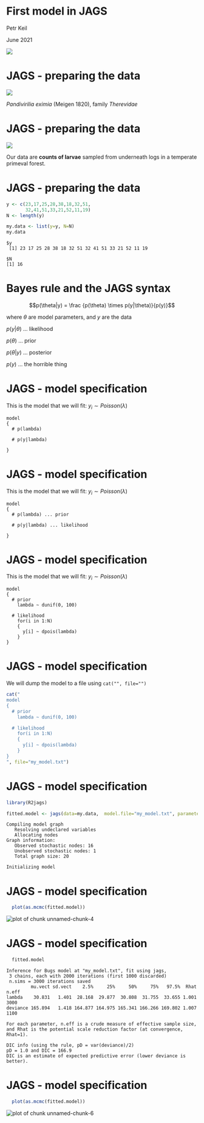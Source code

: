 First model in JAGS
========================================================
Petr Keil

June 2021

![](Thomas_Bayes.png)



JAGS - preparing the data
========================================================
![](thereva.png)

*Pandivirilia eximia* (Meigen 1820), family *Therevidae*

JAGS - preparing the data
========================================================
![](trunk.png)

Our data are **counts of larvae** sampled from underneath 
logs in a temperate primeval forest.

JAGS - preparing the data
========================================================

```r
y <- c(23,17,25,28,38,18,32,51,
       32,41,51,33,21,52,11,19)
N <- length(y)

my.data <- list(y=y, N=N)
my.data
```

```
$y
 [1] 23 17 25 28 38 18 32 51 32 41 51 33 21 52 11 19

$N
[1] 16
```

Bayes rule and the JAGS syntax
========================================================
 
$$p(\theta|y) = \frac {p(\theta) \times p(y|\theta)}{p(y)}$$

where $\theta$ are model parameters, and $y$ are the data

$p(y|\theta)$ ... likelihood

$p(\theta)$ ... prior

$p(\theta|y)$ ... posterior

$p(y)$ ... the horrible thing


JAGS - model specification
========================================================
This is the model that we will fit:
$y_i \sim Poisson(\lambda)$

```
model
{
  # p(lambda) 
  
  # p(y|lambda)
  
}
```

JAGS - model specification
========================================================
This is the model that we will fit:
$y_i \sim Poisson(\lambda)$

```
model
{
  # p(lambda) ... prior
  
  # p(y|lambda) ... likelihood
  
}
```

JAGS - model specification
========================================================
This is the model that we will fit:
$y_i \sim Poisson(\lambda)$

```
model
{
  # prior
    lambda ~ dunif(0, 100)

  # likelihood
    for(i in 1:N)
    {
      y[i] ~ dpois(lambda)    
    }
}
```

JAGS - model specification
========================================================
We will dump the model to a file using ```cat("", file="")```


```r
cat("
model
{
  # prior
    lambda ~ dunif(0, 100)

  # likelihood
    for(i in 1:N)
    {
      y[i] ~ dpois(lambda)    
    }
}
", file="my_model.txt")
```

JAGS - model specification
========================================================

```r
library(R2jags)

fitted.model <- jags(data=my.data,  model.file="my_model.txt", parameters.to.save="lambda", n.chains=3, n.iter=2000, n.burnin=1000)
```

```
Compiling model graph
   Resolving undeclared variables
   Allocating nodes
Graph information:
   Observed stochastic nodes: 16
   Unobserved stochastic nodes: 1
   Total graph size: 20

Initializing model
```

JAGS - model specification
========================================================

```r
  plot(as.mcmc(fitted.model))
```

![plot of chunk unnamed-chunk-4](simplest_JAGS-figure/unnamed-chunk-4-1.png)

JAGS - model specification
========================================================

```r
  fitted.model
```

```
Inference for Bugs model at "my_model.txt", fit using jags,
 3 chains, each with 2000 iterations (first 1000 discarded)
 n.sims = 3000 iterations saved
         mu.vect sd.vect    2.5%     25%     50%     75%   97.5%  Rhat n.eff
lambda    30.831   1.401  28.168  29.877  30.808  31.755  33.655 1.001  3000
deviance 165.894   1.418 164.877 164.975 165.341 166.266 169.802 1.007  1100

For each parameter, n.eff is a crude measure of effective sample size,
and Rhat is the potential scale reduction factor (at convergence, Rhat=1).

DIC info (using the rule, pD = var(deviance)/2)
pD = 1.0 and DIC = 166.9
DIC is an estimate of expected predictive error (lower deviance is better).
```

JAGS - model specification
========================================================

```r
  plot(as.mcmc(fitted.model))
```

![plot of chunk unnamed-chunk-6](simplest_JAGS-figure/unnamed-chunk-6-1.png)

